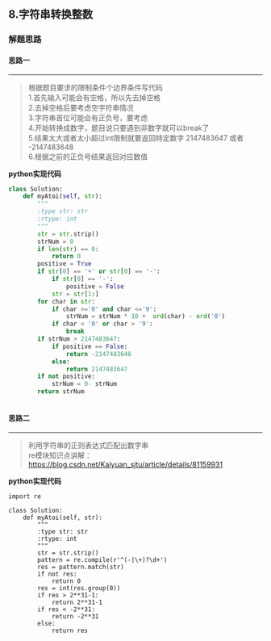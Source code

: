 ## 8.字符串转换整数
### 解题思路
#### 思路一
****
> 根据题目要求的限制条件个边界条件写代码  
1.首先输入可能会有空格，所以先去掉空格  
2.去掉空格后要考虑空字符串情况  
3.字符串首位可能会有正负号，要考虑  
4.开始转换成数字，题目说只要遇到非数字就可以break了  
5.结果太大或者太小超过int限制就要返回特定数字 2147483647 或者 -2147483648  
6.根据之前的正负号结果返回对应数值  

**python实现代码**
```python
class Solution:
    def myAtoi(self, str):
        """
        :type str: str
        :rtype: int
        """
        str = str.strip()
        strNum = 0
        if len(str) == 0:
            return 0
        positive = True
        if str[0] == '+' or str[0] == '-':
            if str[0] == '-':
                positive = False
            str = str[1:]
        for char in str:
            if char >='0' and char <='9':
                strNum = strNum * 10 +  ord(char) - ord('0')
            if char < '0' or char > '9':
                break
        if strNum > 2147483647:
            if positive == False:
                return -2147483648
            else:
                return 2147483647
        if not positive:
            strNum = 0- strNum
        return strNum
        
```

#### 思路二
****
> 利用字符串的正则表达式匹配出数字串  
re模块知识点讲解：https://blog.csdn.net/Kaiyuan_sjtu/article/details/81159931


**python实现代码**
```
import re

class Solution:
    def myAtoi(self, str):
        """
        :type str: str
        :rtype: int
        """
        str = str.strip()
        pattern = re.compile(r'^(-|\+)?\d+')
        res = pattern.match(str)
        if not res:
            return 0
        res = int(res.group(0))
        if res > 2**31-1:
            return 2**31-1
        if res < -2**31:
            return -2**31
        else:
            return res
```

